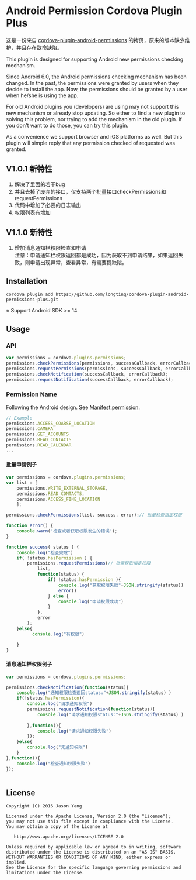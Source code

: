 Android Permission Cordova Plugin Plus
========

这是一份来自 [cordova-plugin-android-permissions](https://github.com/NeoLSN/cordova-plugin-android-permissions) 的拷贝，原来的版本缺少维护，并且存在致命缺陷。 

This plugin is designed for supporting Android new permissions checking mechanism.

Since Android 6.0, the Android permissions checking mechanism has been changed. In the past, the permissions were granted by users when they decide to install the app. Now, the permissions should be granted by a user when he/she is using the app.

For old Android plugins you (developers) are using may not support this new mechanism or already stop updating. So either to find a new plugin to solving this problem, nor trying to add the mechanism in the old plugin. If you don't want to do those, you can try this plugin.

As a convenience we support browser and iOS platforms as well. But this plugin will simple reply that any permission checked of requested was granted.

V1.0.1 新特性
---------
1. 解决了里面的若干bug
2. 并且去掉了废弃的接口，仅支持两个批量接口checkPermissions和requestPermissions
3. 代码中增加了必要的日志输出
4. 权限列表有增加

V1.1.0 新特性
---------
1. 增加消息通知栏权限检查和申请  
注意：申请通知栏权限返回都是成功，因为获取不到申请结果，如果返回失败，则申请出现异常，查看异常，有需要提缺陷。  

Installation
--------

```
cordova plugin add https://github.com/longting/cordova-plugin-android-permissions-plus.git
```

※ Support Android SDK >= 14

Usage
--------

### API

```javascript
var permissions = cordova.plugins.permissions;
permissions.checkPermissions(permissions, successCallback, errorCallback);
permissions.requestPermissions(permissions, successCallback, errorCallback);
permissions.checkNotification(successCallback, errorCallback);
permissions.requestNotification(successCallback, errorCallback);

```

### Permission Name

Following the Android design. See [Manifest.permission](http://developer.android.com/intl/zh-tw/reference/android/Manifest.permission.html).
```javascript
// Example
permissions.ACCESS_COARSE_LOCATION
permissions.CAMERA
permissions.GET_ACCOUNTS
permissions.READ_CONTACTS
permissions.READ_CALENDAR
...
```

#### 批量申请例子
```js
var permissions = cordova.plugins.permissions;
var list = [
    permissions.WRITE_EXTERNAL_STORAGE,
    permissions.READ_CONTACTS,
    permissions.ACCESS_FINE_LOCATION
    ];

permissions.checkPermissions(list, success, error);// 批量检查指定权限

function error() {
    console.warn('检查或者获取权限发生的错误');
}

function success( status ) {
    console.log("检查完成")
    if( !status.hasPermission ) {
        permissions.requestPermissions(// 批量获取指定权限
            list,
            function(status) {
                if( !status.hasPermission ){
                    console.log("获取权限失败"+JSON.stringify(status))
                    error()
                } else {
                    console.log("申请权限成功")
                }                            
            },
            error
        );
    }else{
          console.log("有权限")

    }
}

```

#### 消息通知栏权限例子
```js
var permissions = cordova.plugins.permissions;

permissions.checkNotification(function(status){
    console.log("通知权限检查返回status:"+JSON.stringify(status) )
    if(!status.hasPermission){
        console.log("请求通知权限")
        permissions.requestNotification(function(status){
            console.log("请求通知权限status:"+JSON.stringify(status) )
             
        },function(){
            console.log("请求通知权限失败")
        });
    }else{
        console.log("无通知权限")
    }
},function(){
    console.log("检查通知权限失败")
});
            

```


License
--------

    Copyright (C) 2016 Jason Yang

    Licensed under the Apache License, Version 2.0 (the "License");
    you may not use this file except in compliance with the License.
    You may obtain a copy of the License at

       http://www.apache.org/licenses/LICENSE-2.0

    Unless required by applicable law or agreed to in writing, software
    distributed under the License is distributed on an "AS IS" BASIS,
    WITHOUT WARRANTIES OR CONDITIONS OF ANY KIND, either express or implied.
    See the License for the specific language governing permissions and
    limitations under the License.
